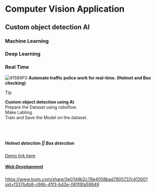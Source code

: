 # Computer Vision Application

## Custom object detection AI

### Machine Learning 
### Deep Learning 
### Real Time
 ![#1589F0](https://placehold.co/15x15/1589F0/1589F0.png) **Automate traffic police work for real-time. (Helmet and Box checking)**
<br/>

> [!TIP]
> **Custom object detection using AI**.\
> Prepare the Dataset using roboflow.\
> Make Labling.\
> Train and Save the Model on the dataset.


<br/><br/>
##### Helmet detection || Box detection
[Demo link here](https://www.loom.com/share/3e07d4b2c78e4058bad7905737c41300?sid=f337b4b8-c66b-41f3-b43e-061f6fa59849)

##### <a href="https://capsquery.com/web-development-service/" target="_blank">Web Development</a>



https://www.loom.com/share/3e07d4b2c78e4058bad7905737c41300?sid=f337b4b8-c66b-41f3-b43e-061f6fa59849


